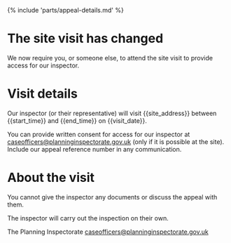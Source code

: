 {% include 'parts/appeal-details.md' %}

# The site visit has changed

We now require you, or someone else, to attend the site visit to provide access for our inspector.

# Visit details

Our inspector (or their representative) will visit {{site_address}} between {{start_time}} and {{end_time}} on {{visit_date}}.

You can provide written consent for access for our inspector at caseofficers@planninginspectorate.gov.uk (only if it is possible at the site). Include our appeal reference number in any communication.

# About the visit

You cannot give the inspector any documents or discuss the appeal with them.

The inspector will carry out the inspection on their own.

The Planning Inspectorate
caseofficers@planninginspectorate.gov.uk
